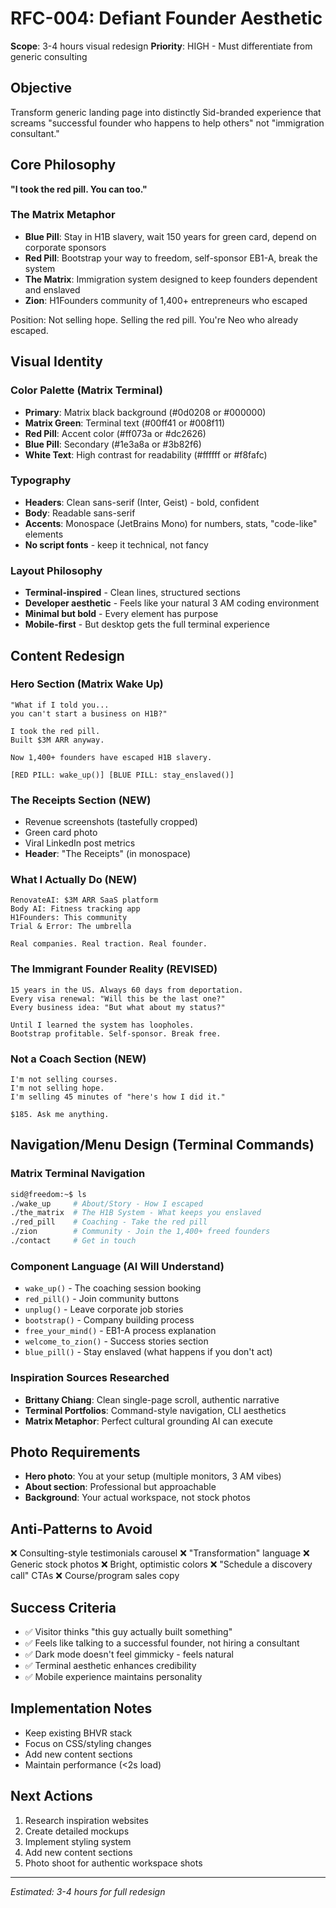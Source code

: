 # RFC-004: Defiant Founder Aesthetic
**Scope**: 3-4 hours visual redesign
**Priority**: HIGH - Must differentiate from generic consulting

## Objective
Transform generic landing page into distinctly Sid-branded experience that screams "successful founder who happens to help others" not "immigration consultant."

## Core Philosophy
**"I took the red pill. You can too."**

### The Matrix Metaphor
- **Blue Pill**: Stay in H1B slavery, wait 150 years for green card, depend on corporate sponsors
- **Red Pill**: Bootstrap your way to freedom, self-sponsor EB1-A, break the system
- **The Matrix**: Immigration system designed to keep founders dependent and enslaved  
- **Zion**: H1Founders community of 1,400+ entrepreneurs who escaped

Position: Not selling hope. Selling the red pill. You're Neo who already escaped.

## Visual Identity

### Color Palette (Matrix Terminal)
- **Primary**: Matrix black background (#0d0208 or #000000)
- **Matrix Green**: Terminal text (#00ff41 or #008f11) 
- **Red Pill**: Accent color (#ff073a or #dc2626)
- **Blue Pill**: Secondary (#1e3a8a or #3b82f6)
- **White Text**: High contrast for readability (#ffffff or #f8fafc)

### Typography
- **Headers**: Clean sans-serif (Inter, Geist) - bold, confident
- **Body**: Readable sans-serif 
- **Accents**: Monospace (JetBrains Mono) for numbers, stats, "code-like" elements
- **No script fonts** - keep it technical, not fancy

### Layout Philosophy
- **Terminal-inspired** - Clean lines, structured sections
- **Developer aesthetic** - Feels like your natural 3 AM coding environment
- **Minimal but bold** - Every element has purpose
- **Mobile-first** - But desktop gets the full terminal experience

## Content Redesign

### Hero Section (Matrix Wake Up)
```
"What if I told you...
you can't start a business on H1B?"

I took the red pill.
Built $3M ARR anyway.

Now 1,400+ founders have escaped H1B slavery.

[RED PILL: wake_up()] [BLUE PILL: stay_enslaved()]
```

### The Receipts Section (NEW)
- Revenue screenshots (tastefully cropped)
- Green card photo
- Viral LinkedIn post metrics
- **Header**: "The Receipts" (in monospace)

### What I Actually Do (NEW)
```
RenovateAI: $3M ARR SaaS platform
Body AI: Fitness tracking app  
H1Founders: This community
Trial & Error: The umbrella

Real companies. Real traction. Real founder.
```

### The Immigrant Founder Reality (REVISED)
```
15 years in the US. Always 60 days from deportation.
Every visa renewal: "Will this be the last one?"
Every business idea: "But what about my status?"

Until I learned the system has loopholes.
Bootstrap profitable. Self-sponsor. Break free.
```

### Not a Coach Section (NEW)
```
I'm not selling courses.
I'm not selling hope.
I'm selling 45 minutes of "here's how I did it."

$185. Ask me anything.
```

## Navigation/Menu Design (Terminal Commands)

### Matrix Terminal Navigation
```bash
sid@freedom:~$ ls
./wake_up     # About/Story - How I escaped
./the_matrix  # The H1B System - What keeps you enslaved  
./red_pill    # Coaching - Take the red pill
./zion        # Community - Join the 1,400+ freed founders
./contact     # Get in touch
```

### Component Language (AI Will Understand)
- `wake_up()` - The coaching session booking
- `red_pill()` - Join community buttons
- `unplug()` - Leave corporate job stories  
- `bootstrap()` - Company building process
- `free_your_mind()` - EB1-A process explanation
- `welcome_to_zion()` - Success stories section
- `blue_pill()` - Stay enslaved (what happens if you don't act)

### Inspiration Sources Researched
- **Brittany Chiang**: Clean single-page scroll, authentic narrative
- **Terminal Portfolios**: Command-style navigation, CLI aesthetics
- **Matrix Metaphor**: Perfect cultural grounding AI can execute

## Photo Requirements
- **Hero photo**: You at your setup (multiple monitors, 3 AM vibes)
- **About section**: Professional but approachable
- **Background**: Your actual workspace, not stock photos

## Anti-Patterns to Avoid
❌ Consulting-style testimonials carousel
❌ "Transformation" language
❌ Generic stock photos
❌ Bright, optimistic colors
❌ "Schedule a discovery call" CTAs
❌ Course/program sales copy

## Success Criteria
- ✅ Visitor thinks "this guy actually built something"
- ✅ Feels like talking to a successful founder, not hiring a consultant  
- ✅ Dark mode doesn't feel gimmicky - feels natural
- ✅ Terminal aesthetic enhances credibility
- ✅ Mobile experience maintains personality

## Implementation Notes
- Keep existing BHVR stack
- Focus on CSS/styling changes
- Add new content sections
- Maintain performance (<2s load)

## Next Actions
1. Research inspiration websites
2. Create detailed mockups
3. Implement styling system
4. Add new content sections
5. Photo shoot for authentic workspace shots

---
*Estimated: 3-4 hours for full redesign*